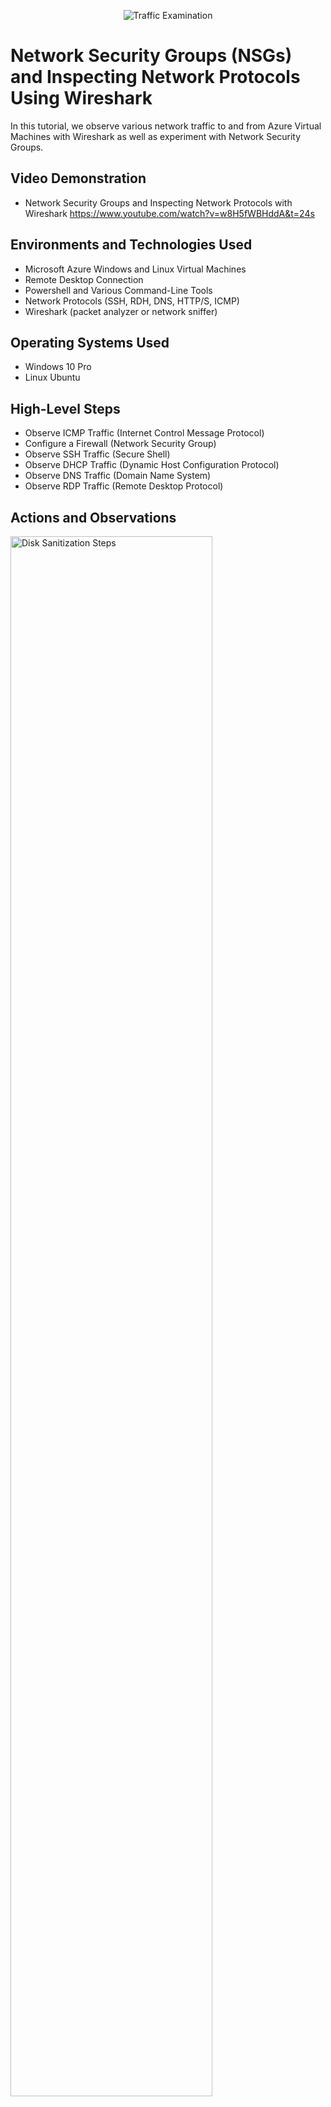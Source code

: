 
<p align="center">
<img src="https://i.imgur.com/Ua7udoS.png" alt="Traffic Examination"/>
</p>

<h1>Network Security Groups (NSGs) and Inspecting Network Protocols Using Wireshark</h1>
In this tutorial, we observe various network traffic to and from Azure Virtual Machines with Wireshark as well as experiment with Network Security Groups. <br />


<h2>Video Demonstration</h2>

- Network Security Groups and Inspecting Network Protocols with Wireshark https://www.youtube.com/watch?v=w8H5fWBHddA&t=24s

<h2>Environments and Technologies Used</h2>

- Microsoft Azure Windows and Linux Virtual Machines
- Remote Desktop Connection
- Powershell and Various Command-Line Tools
- Network Protocols (SSH, RDH, DNS, HTTP/S, ICMP)
- Wireshark (packet analyzer or network sniffer)

<h2>Operating Systems Used </h2>

- Windows 10 Pro
- Linux Ubuntu

<h2>High-Level Steps</h2>

- Observe ICMP Traffic (Internet Control Message Protocol)
- Configure a Firewall (Network Security Group)
- Observe SSH Traffic (Secure Shell)
- Observe DHCP Traffic (Dynamic Host Configuration Protocol)
- Observe DNS Traffic (Domain Name System)
- Observe RDP Traffic (Remote Desktop Protocol)

<h2>Actions and Observations</h2>

<p>

 <img src="https://i.imgur.com/DJmEXEB.png" height="80%" width="80%" alt="Disk Sanitization Steps"/>

</p>
<p>
Make sure that both of the Virtual machines are running. Start with logging into the Windows Virtual Machine using Remote Desktop Connection. Copy and paste the public IP address of the Windows Virtual Machine and supply the credentials to log in.   
</p>
<br />

<p>

<img src="https://i.imgur.com/DJmEXEB.png" height="80%" width="80%" alt="Disk Sanitization Steps"/>

</p>
<p>
Observing ICMP Traffic. We start by typing icmp all lower case in the green search bar and pressing "Enter". This tells Wireshark to filter out all inbound and outbound traffic except for ICMP Traffic. We will now be able to see the ICMP packets captured.    
</p>
<br />

<p>

<img src="https://i.imgur.com/DJmEXEB.png" height="80%" width="80%" alt="Disk Sanitization Steps"/>

</p>
<p>
After opening Powershell, we will run the Ping Command, followed by the Private IP Address of the Linux Virtual Machine , "ping 10.0.0.5".  This will allow Wireshark to capture and display the ICMP traffic that we're looking for. 
</p>
<br />

<p>
 
<img src="https://i.imgur.com/DJmEXEB.png" height="80%" width="80%" alt="Disk Sanitization Steps"/>

</p>
<p>
Back in Wireshark, we see the packets, which are requests from the Linux Virtual Machine, as well as the replies from the Windows Virtual Machine. This shows that the Windows and Linux Virtual Machines both have a successful connection.   
</p>
<br />

<p>

<img src="https://i.imgur.com/DJmEXEB.png" height="80%" width="80%" alt="Disk Sanitization Steps"/>

</p>
<p>
Configuring a Firewall (Network Security Group). To start, we initiate a perpetual/non-stop ping from the Windows 10 Virtual Machine to the Linux Virtual Machine by running the command... "ping 10.0.0.5 -t". We will notice that Wireshark starts to non-stop ping ICMP Traffic.  
</p>
<br />

<p>

 <img src="https://i.imgur.com/DJmEXEB.png" height="80%" width="80%" alt="Disk Sanitization Steps"/>


</p>
<p>
Back in Microsoft Azure, open the Network Security Group for the Linux Virtual Machine and disable incoming or inbound ICMPv4 traffic, this is the traffic that appears in Wireshark after running the "Ping" command . Click on Network Settings, open the Network Security Group settings for the Linux Virtual Machine, click inbound rules, and click add new inbound rule. Source/Destination Ports have the (*) symbol, which means any port, this is because ICMP Protocol does not use any specific ports. Finally we click "add". We can see that our new inbound rule was successfully created.   
</p>
<br />

<p>

<img src="https://i.imgur.com/DJmEXEB.png" height="80%" width="80%" alt="Disk Sanitization Steps"/>

</p>
<p>
After enabling our new Inbound Security Rule, we now only see "Request timed out". This shows that our new Inbound Security Rule is working and we now have successfully configured a Network Security Group (NSG). We can delete the rule if we want to revert the changes.  
</p>
<br />

<p>

<img src="https://i.imgur.com/DJmEXEB.png" height="80%" width="80%" alt="Disk Sanitization Steps"/>

</p>
<p>
Observe SSH Traffic. Secure Shell (SSH) is used to make a secure connection from one computer to another, this ebables all communication to be encrypted or hidden. In the Windows virtual machine, open Wireshark and start a packet capture. Filter for SSH traffic only. Next, open PowerShell and run the command  "ssh labuser@10.0.0.5", this tells the Windows virtual machine that we want to Secure Shell (SSH) connect to the Linux Virtual Machine from the Windows Virtual Machine. We specified the username and private IP Address of the Linux Virtual Machine after the SSH command in order to connect our Windows Virtual Machine to the Linux Virtual Machine via Secure Shell (SSH) connection. Say "yes" to fingerprint and provide the Linux virtual machine credentials to successfully connect via Secure Shell (SSH). Secure Shell uses TCP Port: 22.
 </p>
<br />

<p>
 
<img src="https://i.imgur.com/DJmEXEB.png" height="80%" width="80%" alt="Disk Sanitization Steps"/>

</p>
<p> 
 We can see that the connection to the Linux VM was successful.
</p>
<br />

<p>
 
<img src="https://i.imgur.com/DJmEXEB.png" height="80%" width="80%" alt="Disk Sanitization Steps"/>

</p>
<p>
Observe DHCP Traffic. This protocol is used to assign an IP address to devices when they are first connected to the network. Dynamic Host Control Protocol (DHCP) uses UDP Ports: 67 and 68. Back in Wireshark, we filter for DHCP traffic only from the Windows 10 virtual machine, attempt to issue a new IP address from the command line. Open PowerShell as an adminintrator and run the command "ipconfig /renew". We will now see the DHCP traffic being captured in Wireshark.

</p>
<br />


<p>

<img src="https://i.imgur.com/DJmEXEB.png" height="80%" width="80%" alt="Disk Sanitization Steps"/>

</p>
<p>
Observe DNS Traffic. DNS, or Domain Name System, uses TCP/UDP Port: 53. From Powershell in the Windows VM, run the command "nslookup" followed by the URL of "google.com" and "disney.com" to see what the IP addresses are. In Wireshark, filter for DNS traffic only. Observe the DNS traffic being shown in WireShark

</p>
<br />

<p>

 <img src="https://i.imgur.com/DJmEXEB.png" height="80%" width="80%" alt="Disk Sanitization Steps"/>

</p>
<p>
Observe RDP Traffic (Remote Desktop Protocol). In Wireshark, we type "rdp" in the search bar, followed by pressing "enter", in order to filter for RDP traffic only. RDP or Remote Desktop Protocol, is used for remotely connecting from one computer to another, gaining a Remote Desktop Graphical User Interface (GUI). RDP uses TCP Port: 3389
</p>
<br />
